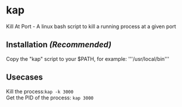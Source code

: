 # kap
Kill At Port - A linux bash script to kill a running process at a given port
## Installation *(Recommended)*
Copy the "kap" script to your $PATH, for example: '''/usr/local/bin'''
## Usecases
Kill the process:```kap -k 3000```  
Get the PID of the process: ```kap 3000```
